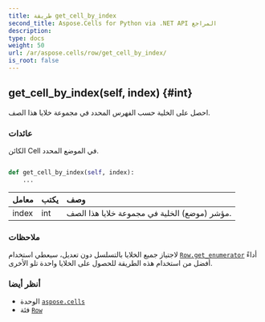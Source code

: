 ```yaml
---
title: طريقة get_cell_by_index
second_title: Aspose.Cells for Python via .NET API المراجع
description:
type: docs
weight: 50
url: /ar/aspose.cells/row/get_cell_by_index/
is_root: false
---
```

##  get_cell_by_index(self, index) {#int}
احصل على الخلية حسب الفهرس المحدد في مجموعة خلايا هذا الصف.


###  عائدات

الكائن Cell في الموضع المحدد.


```python

def get_cell_by_index(self, index):
    ...
```


| معامل| يكتب| وصف|
| :- | :- | :- |
| index | int | مؤشر (موضع) الخلية في مجموعة خلايا هذا الصف.|
###  ملاحظات

لاجتياز جميع الخلايا بالتسلسل دون تعديل،
سيعطي استخدام [`Row.get_enumerator`](/cells/python-net/ar/aspose.cells/row/get_enumerator) أداءً أفضل من استخدام هذه الطريقة للحصول على الخلايا واحدة تلو الأخرى.


###  أنظر أيضا
* الوحدة [`aspose.cells`](../../)
* فئة [`Row`](/cells/python-net/ar/aspose.cells/row)
